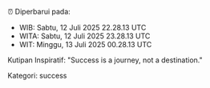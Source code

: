 ⏰ Diperbarui pada:
- WIB: Sabtu, 12 Juli 2025 22.28.13 UTC
- WITA: Sabtu, 12 Juli 2025 23.28.13 UTC
- WIT: Minggu, 13 Juli 2025 00.28.13 UTC

Kutipan Inspiratif:
"Success is a journey, not a destination."


Kategori: success

